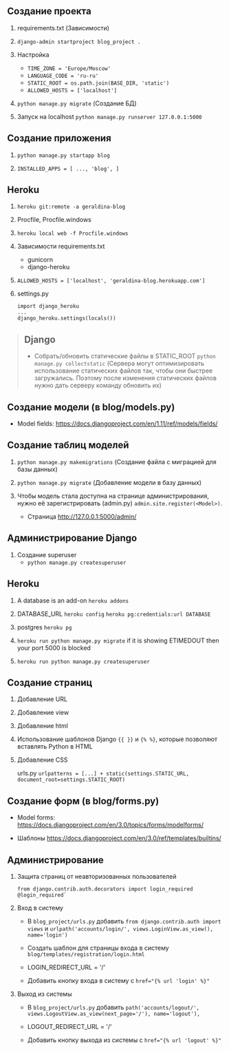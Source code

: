 ## Создание проекта
1. requirements.txt (Зависимости)
2. `django-admin startproject blog_project .`
3. Настройка
  
    * `TIME_ZONE = 'Europe/Moscow'`
    * `LANGUAGE_CODE = 'ru-ru'`
    * `STATIC_ROOT = os.path.join(BASE_DIR, 'static')`
    * `ALLOWED_HOSTS = ['localhost']`

4. `python manage.py migrate` (Создание БД)
5. Запуск на localhost `python manage.py runserver 127.0.0.1:5000`

## Создание приложения
1. `python manage.py startapp blog`

2. `INSTALLED_APPS = [ ..., 'blog', ]`

## Heroku
1. `heroku git:remote -a geraldina-blog`
2. Procfile, Procfile.windows
3. `heroku local web -f Procfile.windows`
4. Зависимости requirements.txt

    * gunicorn
    * django-heroku

5. `ALLOWED_HOSTS = ['localhost', 'geraldina-blog.herokuapp.com']`
6. settings.py

    ```
    import django_heroku
    ...
    django_heroku.settings(locals())
    ```

> ## Django
> * Собрать/обновить статические файлы в STATIC_ROOT `python manage.py collectstatic` (Сервера могут оптимизировать использование статических файлов так, чтобы они быстрее загружались. Поэтому после изменения статических файлов нужно дать серверу команду обновить их)

## Создание модели (в blog/models.py)

* Model fields:
https://docs.djangoproject.com/en/1.11/ref/models/fields/

## Создание таблиц моделей
1. `python manage.py makemigrations` (Создание файла с миграцией для базы данных)

2. `python manage.py migrate` (Добавление модели в базу данных)

3. Чтобы модель стала доступна на странице администрирования, нужно её зарегистрировать (admin.py) `admin.site.register(<Model>)`. 
    * Страница http://127.0.0.1:5000/admin/    

## Администрирование Django

1. Создание superuser
    * `python manage.py createsuperuser`

## Heroku
1. A database is an add-on `heroku addons`

2. DATABASE_URL `heroku config` `heroku pg:credentials:url DATABASE`

3. postgres `heroku pg`

4. `heroku run python manage.py migrate` if it is showing ETIMEDOUT then your port 5000 is blocked

5. `heroku run python manage.py createsuperuser`

## Создание страниц
1. Добавление URL

2. Добавление view

3. Добавление html

4. Использование шаблонов Django `{{ }}` и `{% %}`, которые позволяют вставлять Python в HTML

5. Добавление CSS

    urls.py `urlpatterns = [...] + static(settings.STATIC_URL, document_root=settings.STATIC_ROOT)`

   
## Создание форм (в blog/forms.py)

* Model forms:
https://docs.djangoproject.com/en/3.0/topics/forms/modelforms/

* Шаблоны
https://docs.djangoproject.com/en/3.0/ref/templates/builtins/

## Администрирование

1. Защита страниц от неавторизованных пользователей 
    ```
    from django.contrib.auth.decorators import login_required
    @login_required`
    ```
2. Вход в систему 
    * В `blog_project/urls.py` добавить `from django.contrib.auth import views` и `urlpath('accounts/login/', views.LoginView.as_view(), name='login')`

    * Создать шаблон для страницы входа в систему `blog/templates/registration/login.html`

    * LOGIN_REDIRECT_URL = '/'

    * Добавить кнопку входа в систему с `href="{% url 'login' %}"`

3. Выход из системы
    * В `blog_project/urls.py` добавить `path('accounts/logout/', views.LogoutView.as_view(next_page='/'), name='logout'),`

    * LOGOUT_REDIRECT_URL = '/'
    
    * Добавить кнопку выхода из системы с `href="{% url 'logout' %}"`